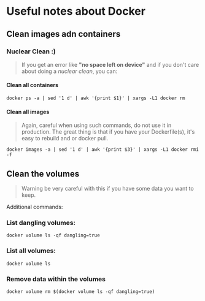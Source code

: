 # Useful notes about Docker






## Clean images adn containers

### Nuclear Clean :)

> If you get an error like **"no space left on device"** and if you don't care about doing a *nuclear clean*, you can:

#### Clean all containers

```shell
docker ps -a | sed '1 d' | awk '{print $1}' | xargs -L1 docker rm
```

#### Clean all images 

> Again, careful when using such commands, do not use it in production. The great thing is that if you have your Dockerfile(s), it's easy to rebuild and or docker pull.

```shell
docker images -a | sed '1 d' | awk '{print $3}' | xargs -L1 docker rmi -f
```







## Clean the volumes

> Warning be very careful with this if you have some data you want to keep.

Additional commands:

### List dangling volumes:

```shell
docker volume ls -qf dangling=true
```

### List all volumes:

```shell
docker volume ls
```

### Remove data within the volumes

```shell
docker volume rm $(docker volume ls -qf dangling=true)
```
